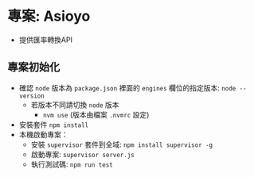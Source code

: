 # 專案: Asioyo 
  - 提供匯率轉換API

## 專案初始化
  - 確認 `node` 版本為 `package.json` 裡面的 `engines` 欄位的指定版本: `node --version`
    - 若版本不同請切換 `node` 版本
      - `nvm use` (版本由檔案 `.nvmrc` 設定)
  - 安裝套件 `npm install`
  - 本機啟動專案：
    - 安裝 `supervisor` 套件到全域: `npm install supervisor -g`
    - 啟動專案: `supervisor server.js`
    - 執行測試碼: `npm run test`
    
